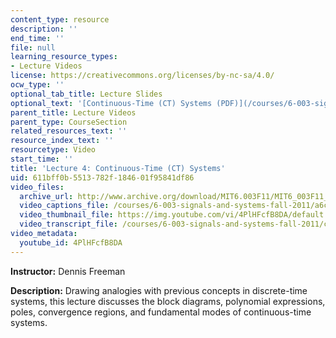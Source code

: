 ```yaml
---
content_type: resource
description: ''
end_time: ''
file: null
learning_resource_types:
- Lecture Videos
license: https://creativecommons.org/licenses/by-nc-sa/4.0/
ocw_type: ''
optional_tab_title: Lecture Slides
optional_text: '[Continuous-Time (CT) Systems (PDF)](/courses/6-003-signals-and-systems-fall-2011/resources/mit6_003f11_lec04)'
parent_title: Lecture Videos
parent_type: CourseSection
related_resources_text: ''
resource_index_text: ''
resourcetype: Video
start_time: ''
title: 'Lecture 4: Continuous-Time (CT) Systems'
uid: 611bff0b-5513-782f-1846-01f95841df86
video_files:
  archive_url: http://www.archive.org/download/MIT6.003F11/MIT6_003F11_lec04_300k.mp4
  video_captions_file: /courses/6-003-signals-and-systems-fall-2011/a6c54279a9665de1b5990ffea15edf34_4PlHFcfB8DA.vtt
  video_thumbnail_file: https://img.youtube.com/vi/4PlHFcfB8DA/default.jpg
  video_transcript_file: /courses/6-003-signals-and-systems-fall-2011/c6f124d6f8003afca2949c84b4035955_4PlHFcfB8DA.pdf
video_metadata:
  youtube_id: 4PlHFcfB8DA
---
```


**Instructor:** Dennis Freeman

**Description:** Drawing analogies with previous concepts in discrete-time systems, this lecture discusses the block diagrams, polynomial expressions, poles, convergence regions, and fundamental modes of continuous-time systems.

